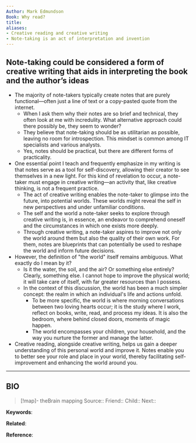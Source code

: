 ```yaml
---
Author: Mark Edmundson
Book: Why read?
title: 
aliases:
- Creative reading and creative writing
- Note-taking is an act of interpretation and invention
---
```

## Note-taking could be considered a form of creative writing that aids in interpreting the book and the author’s ideas

- The majority of note-takers typically create notes that are purely functional—often just a line of text or a copy-pasted quote from the internet.
    - When I ask them why their notes are so brief and technical, they often look at me with incredulity. What alternative approach could there possibly be, they seem to wonder?
    - They believe that note-taking should be as utilitarian as possible, leaving no room for introspection. This mindset is common among IT specialists and various analysts.
    - Yes, notes should be practical, but there are different forms of practicality.
- One essential point I teach and frequently emphasize in my writing is that notes serve as a tool for self-discovery, allowing their creator to see themselves in a new light. For this kind of revelation to occur, a note-taker must engage in creative writing—an activity that, like creative thinking, is not a frequent practice.
    - The act of creative writing enables the note-taker to glimpse into the future, into potential worlds. These worlds might reveal the self in new perspectives and under unfamiliar conditions.
    - The self and the world a note-taker seeks to explore through creative writing is, in essence, an endeavor to comprehend oneself and the circumstances in which one exists more deeply.
    - Through creative writing, a note-taker aspires to improve not only the world around them but also the quality of their own work. For them, notes are blueprints that can potentially be used to reshape the world and inform future decisions.
- However, the definition of "the world" itself remains ambiguous. What exactly do I mean by it?
    - Is it the water, the soil, and the air? Or something else entirely? Clearly, something else. I cannot hope to improve the physical world; it will take care of itself, with far greater resources than I possess.
    - In the context of this discussion, the world has been a much simpler concept: the realm in which an individual's life and actions unfold.
        - To be more specific, the world is where morning conversations between two loving hearts occur; it is the study where I work, reflect on books, write, read, and process my ideas. It is also the bedroom, where behind closed doors, moments of magic happen.
        - The world encompasses your children, your household, and the way you nurture the former and manage the latter.
- Creative reading, alongside creative writing, helps us gain a deeper understanding of this personal world and improve it. Notes enable you to better see your role and place in your world, thereby facilitating self-improvement and enhancing the world around you.

***
## BIO
> [!map]- theBrain mapping
> Source::
> Friend::
> Child::
> Next::

**Keywords**:

**Related**:

**Reference**: 